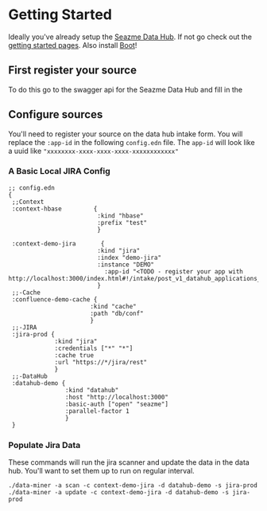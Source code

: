 
# Getting Started

Ideally you've already setup the [Seazme Data Hub].  If not go check out the [getting started pages].
Also install [Boot]!

## First register your source

To do this go to the swagger api for the Seazme Data Hub and fill in the 

## Configure sources 

You'll need to register your source on the data hub intake form.  You will replace the `:app-id`
in the following `config.edn` file.  The `app-id` will look like a uuid like `"xxxxxxxx-xxxx-xxxx-xxxx-xxxxxxxxxxxx"`

### A Basic Local JIRA Config
```
;; config.edn
{
 ;;Context
 :context-hbase         {
                         :kind "hbase"
                         :prefix "test"
                         }

 :context-demo-jira       {
                         :kind "jira"
                         :index "demo-jira"
                         :instance "DEMO"
                           :app-id "<TODO - register your app with http://localhost:3000/index.html#!/intake/post_v1_datahub_applications_intake>"
                         }
 ;;-Cache
 :confluence-demo-cache {
                       :kind "cache"
                       :path "db/conf"
                       }
 ;;-JIRA
 :jira-prod {
             :kind "jira"
             :credentials ["*" "*"]
             :cache true
             :url "https://*/jira/rest"
             }
 ;;-DataHub
 :datahub-demo {
                :kind "datahub"
                :host "http://localhost:3000"
                :basic-auth ["open" "seazme"]
                :parallel-factor 1
                }
 }
```

### Populate Jira Data

These commands will run the jira scanner and update the data in the data hub.  You'll want to set them up to run on regular interval. 

```
./data-miner -a scan -c context-demo-jira -d datahub-demo -s jira-prod
./data-miner -a update -c context-demo-jira -d datahub-demo -s jira-prod
```

[boot]: https://github.com/boot-clj/boot
[Seazme Data Hub]: https://github.com/paypal/seazme-hub/
[getting started pages]:  https://github.com/paypal/seazme-hub/GETTINGSTARTED.md
